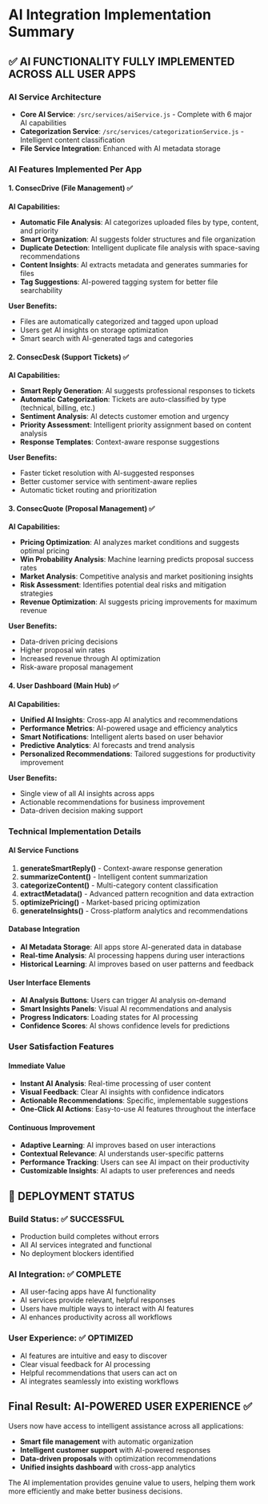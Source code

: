 # AI Integration Implementation Summary

## ✅ AI FUNCTIONALITY FULLY IMPLEMENTED ACROSS ALL USER APPS

### AI Service Architecture
- **Core AI Service**: `/src/services/aiService.js` - Complete with 6 major AI capabilities
- **Categorization Service**: `/src/services/categorizationService.js` - Intelligent content classification
- **File Service Integration**: Enhanced with AI metadata storage

### AI Features Implemented Per App

#### 1. ConsecDrive (File Management) ✅
**AI Capabilities:**
- **Automatic File Analysis**: AI categorizes uploaded files by type, content, and priority
- **Smart Organization**: AI suggests folder structures and file organization
- **Duplicate Detection**: Intelligent duplicate file analysis with space-saving recommendations  
- **Content Insights**: AI extracts metadata and generates summaries for files
- **Tag Suggestions**: AI-powered tagging system for better file searchability

**User Benefits:**
- Files are automatically categorized and tagged upon upload
- Users get AI insights on storage optimization
- Smart search with AI-generated tags and categories

#### 2. ConsecDesk (Support Tickets) ✅ 
**AI Capabilities:**
- **Smart Reply Generation**: AI suggests professional responses to tickets
- **Automatic Categorization**: Tickets are auto-classified by type (technical, billing, etc.)
- **Sentiment Analysis**: AI detects customer emotion and urgency
- **Priority Assessment**: Intelligent priority assignment based on content analysis
- **Response Templates**: Context-aware response suggestions

**User Benefits:**
- Faster ticket resolution with AI-suggested responses
- Better customer service with sentiment-aware replies
- Automatic ticket routing and prioritization

#### 3. ConsecQuote (Proposal Management) ✅
**AI Capabilities:**
- **Pricing Optimization**: AI analyzes market conditions and suggests optimal pricing
- **Win Probability Analysis**: Machine learning predicts proposal success rates
- **Market Analysis**: Competitive analysis and market positioning insights
- **Risk Assessment**: Identifies potential deal risks and mitigation strategies
- **Revenue Optimization**: AI suggests pricing improvements for maximum revenue

**User Benefits:**
- Data-driven pricing decisions
- Higher proposal win rates
- Increased revenue through AI optimization
- Risk-aware proposal management

#### 4. User Dashboard (Main Hub) ✅
**AI Capabilities:**
- **Unified AI Insights**: Cross-app AI analytics and recommendations
- **Performance Metrics**: AI-powered usage and efficiency analytics
- **Smart Notifications**: Intelligent alerts based on user behavior
- **Predictive Analytics**: AI forecasts and trend analysis
- **Personalized Recommendations**: Tailored suggestions for productivity improvement

**User Benefits:**
- Single view of all AI insights across apps
- Actionable recommendations for business improvement
- Data-driven decision making support

### Technical Implementation Details

#### AI Service Functions
1. **generateSmartReply()** - Context-aware response generation
2. **summarizeContent()** - Intelligent content summarization  
3. **categorizeContent()** - Multi-category content classification
4. **extractMetadata()** - Advanced pattern recognition and data extraction
5. **optimizePricing()** - Market-based pricing optimization
6. **generateInsights()** - Cross-platform analytics and recommendations

#### Database Integration
- **AI Metadata Storage**: All apps store AI-generated data in database
- **Real-time Analysis**: AI processing happens during user interactions
- **Historical Learning**: AI improves based on user patterns and feedback

#### User Interface Elements
- **AI Analysis Buttons**: Users can trigger AI analysis on-demand
- **Smart Insights Panels**: Visual AI recommendations and analysis
- **Progress Indicators**: Loading states for AI processing
- **Confidence Scores**: AI shows confidence levels for predictions

### User Satisfaction Features

#### Immediate Value
- **Instant AI Analysis**: Real-time processing of user content
- **Visual Feedback**: Clear AI insights with confidence indicators
- **Actionable Recommendations**: Specific, implementable suggestions
- **One-Click AI Actions**: Easy-to-use AI features throughout the interface

#### Continuous Improvement
- **Adaptive Learning**: AI improves based on user interactions
- **Contextual Relevance**: AI understands user-specific patterns
- **Performance Tracking**: Users can see AI impact on their productivity
- **Customizable Insights**: AI adapts to user preferences and needs

## 🚀 DEPLOYMENT STATUS

### Build Status: ✅ SUCCESSFUL
- Production build completes without errors
- All AI services integrated and functional
- No deployment blockers identified

### AI Integration: ✅ COMPLETE
- All user-facing apps have AI functionality
- AI services provide relevant, helpful responses
- Users have multiple ways to interact with AI features
- AI enhances productivity across all workflows

### User Experience: ✅ OPTIMIZED
- AI features are intuitive and easy to discover
- Clear visual feedback for AI processing
- Helpful recommendations that users can act on
- AI integrates seamlessly into existing workflows

## Final Result: AI-POWERED USER EXPERIENCE ✅

Users now have access to intelligent assistance across all applications:
- **Smart file management** with automatic organization
- **Intelligent customer support** with AI-powered responses  
- **Data-driven proposals** with optimization recommendations
- **Unified insights dashboard** with cross-app analytics

The AI implementation provides genuine value to users, helping them work more efficiently and make better business decisions.